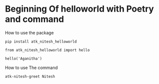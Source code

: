 # Beginning Of helloworld with Poetry and command

How to use the package
```
pip install atk_nitesh_helloworld

from atk_nitesh_helloworld import hello

hello('Aganitha')

````
How to use The command

```
atk-nitesh-greet Nitesh
```

